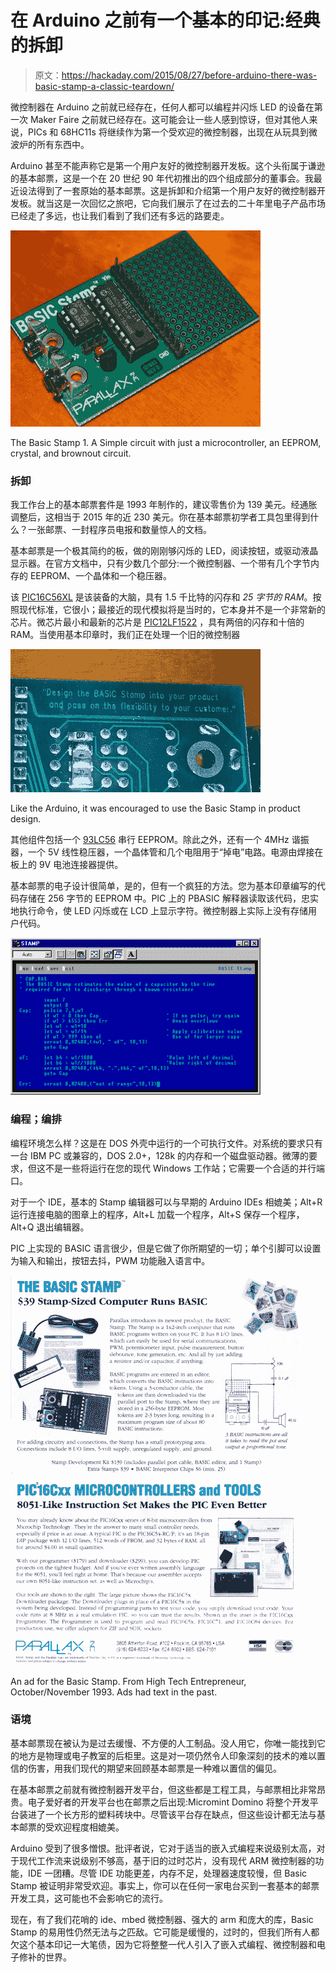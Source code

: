 # 在 Arduino 之前有一个基本的印记:经典的拆卸

> 原文：<https://hackaday.com/2015/08/27/before-arduino-there-was-basic-stamp-a-classic-teardown/>

微控制器在 Arduino 之前就已经存在，任何人都可以编程并闪烁 LED 的设备在第一次 Maker Faire 之前就已经存在。这可能会让一些人感到惊讶，但对其他人来说，PICs 和 68HC11s 将继续作为第一个受欢迎的微控制器，出现在从玩具到微波炉的所有东西中。

Arduino 甚至不能声称它是第一个用户友好的微控制器开发板。这个头衔属于谦逊的基本邮票，这是一个在 20 世纪 90 年代初推出的四个组成部分的董事会。我最近设法得到了一套原始的基本邮票。这是拆卸和介绍第一个用户友好的微控制器开发板。就当这是一次回忆之旅吧，它向我们展示了在过去的二十年里电子产品市场已经走了多远，也让我们看到了我们还有多远的路要走。

[![The Basic Stamp 1\. A Simple circuit with just a microcontroller, an EEPROM, crystal, and brownout circuit.](img/95667fd43934f349d5edd60eaff71d83.png)](https://hackaday.com/wp-content/uploads/2015/08/basicstamp.jpg)

The Basic Stamp 1\. A Simple circuit with just a microcontroller, an EEPROM, crystal, and brownout circuit.

### 拆卸

我工作台上的基本邮票套件是 1993 年制作的，建议零售价为 139 美元。经通胀调整后，这相当于 2015 年的近 230 美元。你在基本邮票初学者工具包里得到什么？一张邮票、一封程序员电报和数量惊人的文档。

基本邮票是一个极其简约的板，做的刚刚够闪烁的 LED，阅读按钮，或驱动液晶显示器。在官方文档中，只有少数几个部分:一个微控制器、一个带有几个字节内存的 EEPROM、一个晶体和一个稳压器。

该 [PIC16C56XL](http://www.microchip.com/wwwproducts/Devices.aspx?product=PIC16C56) 是该装备的大脑，具有 1.5 千比特的闪存和 *25 字节的 RAM*。按照现代标准，它很小；最接近的现代模拟将是当时的，它本身并不是一个非常新的芯片。微芯片最小和最新的芯片是 [PIC12LF1522](http://www.microchip.com/wwwproducts/Devices.aspx?dDocName=en559859) ，具有两倍的闪存和十倍的 RAM。当使用基本印章时，我们正在处理一个旧的微控制器

[![Like the Arduino, it was encouraged to use the Basic Stamp in product design.](img/6020602d3c372305669874629b8ff962.png)](https://hackaday.com/wp-content/uploads/2015/08/basicstampdesign.jpg)

Like the Arduino, it was encouraged to use the Basic Stamp in product design.

其他组件包括一个 [93LC56](http://www.microchip.com/wwwproducts/Devices.aspx?product=93LC56) 串行 EEPROM。除此之外，还有一个 4MHz 谐振器，一个 5V 线性稳压器，一个晶体管和几个电阻用于“掉电”电路。电源由焊接在板上的 9V 电池连接器提供。

基本邮票的电子设计很简单，是的，但有一个疯狂的方法。您为基本印章编写的代码存储在 256 字节的 EEPROM 中。PIC 上的 PBASIC 解释器读取该代码，忠实地执行命令，使 LED 闪烁或在 LCD 上显示字符。微控制器上实际上没有存储用户代码。

[![BasicStamp](img/37035fa2506fc3fa650331fef752fd78.png)](https://hackaday.com/wp-content/uploads/2015/08/basicstamp.png)

### 编程；编排

编程环境怎么样？这是在 DOS 外壳中运行的一个可执行文件。对系统的要求只有一台 IBM PC 或兼容的，DOS 2.0+，128k 的内存和一个磁盘驱动器。微薄的要求，但这不是一些将运行在您的现代 Windows 工作站；它需要一个合适的并行端口。

对于一个 IDE，基本的 Stamp 编辑器可以与早期的 Arduino IDEs 相媲美；Alt+R 运行连接电脑的图章上的程序，Alt+L 加载一个程序，Alt+S 保存一个程序，Alt+Q 退出编辑器。

PIC 上实现的 BASIC 语言很少，但是它做了你所期望的一切；单个引脚可以设置为输入和输出，按钮去抖，PWM 功能融入语言中。

[![Basic Stamp Ad](img/2cd25acfb3fabf75a9c5e8ee8f2727bf.png)](https://hackaday.com/wp-content/uploads/2015/08/basicstamp1.png)

An ad for the Basic Stamp. From High Tech Entrepreneur, October/November 1993\. Ads had text in the past.

### 语境

基本邮票现在被认为是过去缓慢、不方便的人工制品。没人用它，你唯一能找到它的地方是物理或电子教室的后柜里。这是对一项仍然令人印象深刻的技术的难以置信的伤害，用我们现代的期望来回顾基本邮票是一种难以置信的偏见。

在基本邮票之前就有微控制器开发平台，但这些都是工程工具，与邮票相比非常昂贵。电子爱好者的开发平台也在邮票之后出现:Micromint Domino 将整个开发平台装进了一个长方形的塑料砖块中。尽管该平台存在缺点，但这些设计都无法与基本邮票的受欢迎程度相媲美。

Arduino 受到了很多憎恨。批评者说，它对于适当的嵌入式编程来说级别太高，对于现代工作流来说级别不够高，基于旧的过时芯片，没有现代 ARM 微控制器的功能，IDE 一团糟。尽管 IDE 功能更差，内存不足，处理器速度较慢，但 Basic Stamp 被证明非常受欢迎。事实上，你可以在任何一家电台买到一套基本的邮票开发工具，这可能也不会影响它的流行。

现在，有了我们花哨的 ide、mbed 微控制器、强大的 arm 和庞大的库，Basic Stamp 的易用性仍然无法与之匹敌。它可能是缓慢的，过时的，但我们所有人都欠这个基本印记一大笔债，因为它将整整一代人引入了嵌入式编程、微控制器和电子修补的世界。